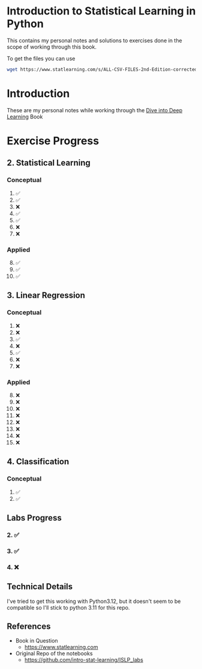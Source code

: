 # Introduction to Statistical Learning in Python
This contains my personal notes and solutions to exercises done in the scope of working through this book.

To get the files you can use 
```bash
wget https://www.statlearning.com/s/ALL-CSV-FILES-2nd-Edition-corrected.zip
```

# Introduction
These are my personal notes while working through the [Dive into Deep Learning](https://d2l.ai) Book

# Exercise Progress
## 2. Statistical Learning 
### Conceptual
1. ✅
2. ✅
3. ❌
4. ✅
5. ✅
6. ❌
7. ❌
### Applied
8. ✅
9. ✅
10. ✅

## 3. Linear Regression 
### Conceptual
1. ❌
2. ❌
3. ✅
4. ❌
5. ✅
6. ❌
7. ❌
### Applied
8. ❌
9. ❌
10. ❌
11. ❌
12. ❌
13. ❌
14. ❌
15. ❌

## 4. Classification
### Conceptual
1. ✅
1. ✅

## Labs Progress
### 2. ✅
### 3. ✅
### 4. ❌

## Technical Details
I've tried to get this working with Python3.12, but it doesn't seem to be compatible so I'll stick to python 3.11 for this repo.

## References
* Book in Question
    * https://www.statlearning.com
* Original Repo of the notebooks
    * https://github.com/intro-stat-learning/ISLP_labs